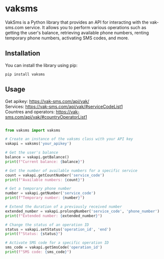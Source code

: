 # vaksms

VakSms is a Python library that provides an API for interacting with the vak-sms.com service. It allows you to perform various operations such as getting the user's balance, retrieving available phone numbers, renting temporary phone numbers, activating SMS codes, and more.

## Installation

You can install the library using pip:
```shell
pip install vaksms
```

## Usage
Get apikey: https://vak-sms.com/api/vak/ <br>
Services: https://vak-sms.com/api/vak/#serviceCodeList1 <br>
Countres and operators: https://vak-sms.com/api/vak/#countryOperatorList1

```python

from vaksms import vaksms

# Create an instance of the vaksms class with your API key
vakapi = vaksms('your_apikey')

# Get the user's balance
balance = vakapi.getBalance()
print(f"Current balance: {balance}")

# Get the number of available numbers for a specific service
count = vakapi.getCountNumber('service_code')
print(f"Available numbers: {count}")

# Get a temporary phone number
number = vakapi.getNumber('service_code')
print(f"Temporary number: {number}")

# Extend the duration of a previously received number
extended_number = vakapi.prolongNumber('service_code', 'phone_number')
print(f"Extended number: {extended_number}")

# Change the status of an operation ID
status = vakapi.setStatus('operation_id', 'end')
print(f"Status: {status}")

# Activate SMS code for a specific operation ID
sms_code = vakapi.getSmsCode('operation_id')
print(f"SMS code: {sms_code}")
```
